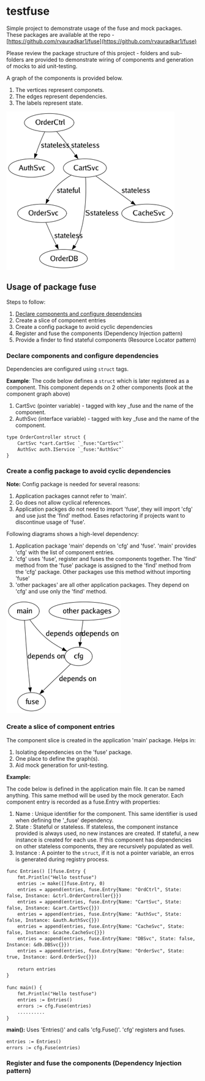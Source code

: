 # testfuse

Simple project to demonstrate usage of the fuse and mock packages.  
These packages are available at the repo - [https://github.com/rvauradkar1/fuse](https://github.com/rvauradkar1/fuse)

Please review the package structure of this project - folders and sub-folders are provided to
demonstrate wiring of components and generation of mocks to aid unit-testing.

A graph of the components is provided below.

1. The vertices represent componets.
2. The edges represent dependencies.
3. The labels represent state.

<img src="graph.png" alt="Component Graph" title="Component Graph" class="absent" />


## Usage of package fuse

Steps to follow:

1. [Declare components and configure dependencies]()
2. Create a slice of component entries
3. Create a config package to avoid cyclic dependencies
4. Register and fuse the components (Dependency Injection pattern)
5. Provide a finder to find stateful components (Resource Locator pattern)

### Declare components and configure dependencies

Dependencies are configured using `struct` tags.

**Example**: The code below defines a `struct` which is later registered as a component. This component
depends on 2 other components (look at the component graph above)

1. CartSvc (pointer variable) - tagged with key _fuse and the name of the component.
2. AuthSvc (interface variable) - tagged with key _fuse and the name of the component.
```
type OrderController struct {
	CartSvc *cart.CartSvc `_fuse:"CartSvc"`
	AuthSvc auth.IService `_fuse:"AuthSvc"`
}
```
### Create a config package to avoid cyclic dependencies

**Note:** Config package is needed for several reasons:

1. Application packages cannot refer to 'main'.
2. Go does not allow cyclical references.
3. Application packges do not need to import 'fuse', they will import 'cfg' and
use just the 'find' method. Eases refactoring if projects want to discontinue usage of 'fuse'.


Following diagrams shows a high-level dependency:
1. Application package 'main' depends on 'cfg' and 'fuse'. 'main' provides 'cfg' with the list of component entries.
2. 'cfg' uses 'fuse', register and fuses the components together. The 'find' method
from the 'fuse' package is assigned to the 'find' method from the 'cfg' package. Other packages use this method
without importing 'fuse'
3. 'other packages' are all other application packages. They depend on 'cfg' and use only the 'find' method.

<img src="cfg.png" alt="Config Graph" title="Config Graph" class="absent" />


### Create a slice of component entries

The component slice is created in the application 'main' package. Helps in:
1. Isolating dependencies on the 'fuse' package.
2. One place to define the graph(s).
3. Aid mock generation for unit-testing.

**Example:**

The code below is defined in the application main file. It can be named anything. This same method will be used by the mock generator.
Each component entry is recorded as a fuse.Entry with properties:

1. Name : Unique identifier for the component. This same identifier is used when defining the '_fuse' dependency.
2. State : Stateful or stateless. If stateless, the component instance provided is always used, no new instances are created. If stateful,
a new instance is created for each use. If this component has dependencies on other stateless components, they are recursively populated as well.
3. Instance : A pointer to the `struct`, if it is not a pointer variable, an erros is generated during registry process.


```
func Entries() []fuse.Entry {
	fmt.Println("Hello testfuse")
	entries := make([]fuse.Entry, 0)
	entries = append(entries, fuse.Entry{Name: "OrdCtrl", State: false, Instance: &ctrl.OrderController{}})
	entries = append(entries, fuse.Entry{Name: "CartSvc", State: false, Instance: &cart.CartSvc{}})
	entries = append(entries, fuse.Entry{Name: "AuthSvc", State: false, Instance: &auth.AuthSvc{}})
	entries = append(entries, fuse.Entry{Name: "CacheSvc", State: false, Instance: &cache.CacheSvc{}})
	entries = append(entries, fuse.Entry{Name: "DBSvc", State: false, Instance: &db.DBSvc{}})
	entries = append(entries, fuse.Entry{Name: "OrderSvc", State: true, Instance: &ord.OrderSvc{}})

	return entries
}

func main() {
	fmt.Println("Hello testfuse")
	entries := Entries()
	errors := cfg.Fuse(entries)
	..........
}
```


**main():** Uses 'Entries()' and calls 'cfg.Fuse()'. 'cfg' registers and fuses.
```
entries := Entries()
errors := cfg.Fuse(entries)
```



### Register and fuse the components (Dependency Injection pattern)

